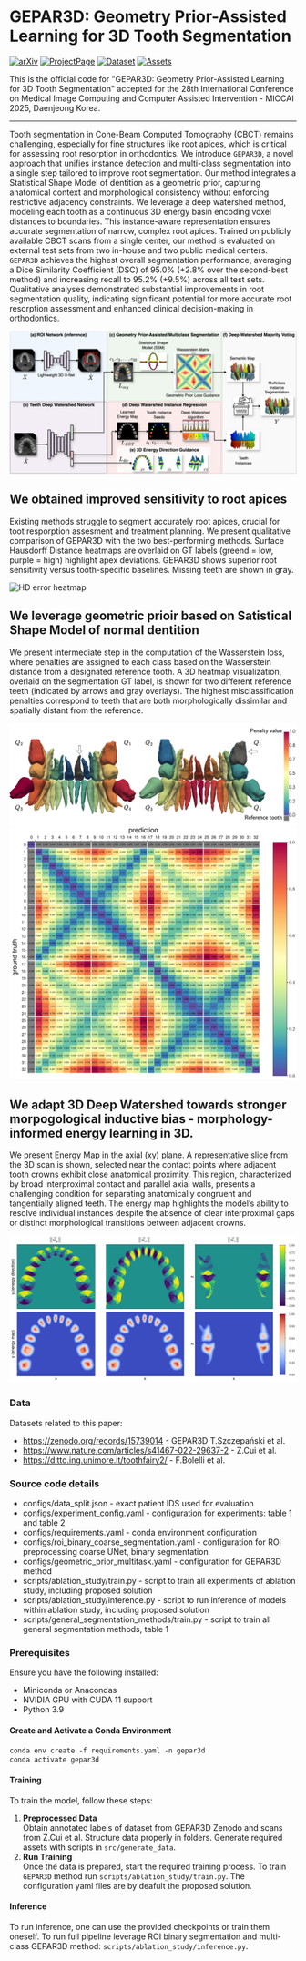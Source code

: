 # GEPAR3D: Geometry Prior-Assisted Learning for 3D Tooth Segmentation

[![arXiv](https://img.shields.io/badge/arXiv-2508.00155-red)](https://arxiv.org/pdf/2508.00155)  [![ProjectPage](https://img.shields.io/badge/Website-GEPAR3D.github.io-blue)](https://tomek1911.github.io/GEPAR3D/) [![Dataset](https://img.shields.io/badge/Dataset-GEPAR3D%20Zenodo-green)](https://zenodo.org/records/15739014) [![Assets](https://img.shields.io/badge/Assets-Google%20Drive-yellow)](https://drive.google.com/drive/folders/1CqqLdaJSA9bT1whKnUvPfax654psx9YE?usp=drive_link)

This is the official code for "GEPAR3D: Geometry Prior-Assisted Learning for 3D Tooth Segmentation" accepted for the 28th International Conference on Medical Image Computing and Computer Assisted Intervention - MICCAI 2025, Daenjeong Korea.

---


Tooth segmentation in Cone-Beam Computed Tomography (CBCT) remains challenging, especially for fine structures like root apices, which is critical for assessing root resorption in orthodontics. We introduce `GEPAR3D`, a novel approach that unifies instance detection and multi-class segmentation into a single step tailored to improve root segmentation. Our method integrates a Statistical Shape Model of dentition as a geometric prior, capturing anatomical context and morphological consistency without enforcing restrictive adjacency constraints. We leverage a deep watershed method, modeling each tooth as a continuous 3D energy basin encoding voxel distances to boundaries. This instance-aware representation ensures accurate segmentation of narrow, complex root apices. Trained on publicly available CBCT scans from a single center, our method is evaluated on external test sets from two in-house and two public medical centers. `GEPAR3D` achieves the highest overall segmentation performance, averaging a Dice Similarity Coefficient (DSC) of 95.0% (+2.8% over the second-best method) and increasing recall to 95.2% (+9.5%) across all test sets. Qualitative analyses demonstrated substantial improvements in root segmentation quality, indicating significant potential for more accurate root resorption assessment and enhanced clinical decision-making in orthodontics.

![GEPAR3D Overview](images/GEPAR3D.png)

## We obtained improved sensitivity to root apices
Existing methods struggle to segment accurately root apices, crucial for toot resporption assesment and treatment planning. We present qualitative comparison of GEPAR3D with the two best-performing methods. Surface Hausdorff Distance heatmaps are overlaid on GT labels (greend = low, purple = high) highlight apex deviations. GEPAR3D shows superior root sensitivity versus tooth-specific baselines. Missing teeth are shown in gray. 

![HD error heatmap](images/HDerror.png)

## We leverage geometric prioir based on Satistical Shape Model of normal dentition
We present intermediate step in the computation of the Wasserstein loss, where penalties are assigned to each class based on the Wasserstein distance from a designated reference
tooth. A 3D heatmap visualization, overlaid on the segmentation GT label, is shown for two different reference teeth (indicated by arrows and gray overlays). The highest
misclassification penalties correspond to teeth that are both morphologically dissimilar and spatially distant from the reference.

![GWD Loss Computation](images/wasserstein_loss.png)
![Wasserstein Matrix](images/wasserstein_matrix_ssm.png)

## We adapt 3D Deep Watershed towards stronger morpogological inductive bias - morphology-informed energy learning in 3D.
We present Energy Map in the axial (xy) plane. A representative slice from the 3D scan is shown, selected near the contact points where adjacent tooth crowns exhibit close anatomical proximity. This region, characterized by broad interproximal contact and parallel axial walls, presents a challenging condition for separating anatomically congruent and tangentially aligned teeth. The energy map highlights the model’s ability to resolve individual instances despite the absence of clear interproximal gaps or distinct morphological transitions between adjacent crowns. 

![Energy Map and Direction Map](images/direction_xyz.png)

### Data
Datasets related to this paper:
- https://zenodo.org/records/15739014 - GEPAR3D T.Szczepański et al.
- https://www.nature.com/articles/s41467-022-29637-2  - Z.Cui et al.
- https://ditto.ing.unimore.it/toothfairy2/ - F.Bolelli et al.


### Source code details

- configs/data_split.json - exact patient IDS used for evaluation
- configs/experiment_config.yaml - configuration for experiments: table 1 and table 2
- configs/requirements.yaml - conda environment configuration
- configs/roi_binary_coarse_segmentation.yaml - configuration for ROI preprocessing coarse UNet, binary segmentation
- configs/geometric_prior_multitask.yaml - configuration for GEPAR3D method
- scripts/ablation_study/train.py - script to train all experiments of ablation study, including proposed solution
- scripts/ablation_study/inference.py - script to run inference of models within ablation study, including proposed solution
- scripts/general_segmentation_methods/train.py - script to train all general segmentation methods, table 1

### Prerequisites
Ensure you have the following installed:
- Miniconda or Anacondas
- NVIDIA GPU with CUDA 11 support 
- Python 3.9


#### Create and Activate a Conda Environment
```
conda env create -f requirements.yaml -n gepar3d
conda activate gepar3d
```

#### Training

To train the model, follow these steps:

1. **Preprocessed Data**\
  Obtain annotated labels of dataset from GEPAR3D Zenodo and scans from Z.Cui et al. Structure data properly in folders. Generate required assets with scripts in ```src/generate_data```.      
3. **Run Training**\
   Once the data is prepared, start the required training process. To train `GEPAR3D` method run ```scripts/ablation_study/train.py```. The configuration yaml files are by deafult the proposed solution.


#### Inference

To run inference, one can use the provided checkpoints or train them oneself. To run full pipeline leverage ROI binary segmentation and multi-class GEPAR3D method: ```scripts/ablation_study/inference.py```.